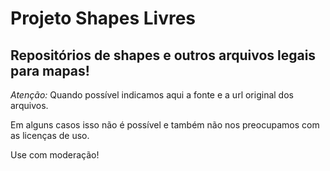 # Projeto Shapes Livres
## Repositórios de shapes e outros arquivos legais para mapas!

*Atenção:*
Quando possível indicamos aqui a fonte e a url original dos arquivos.

Em alguns casos isso não é possível e também não nos preocupamos com as licenças de uso.

Use com moderação!